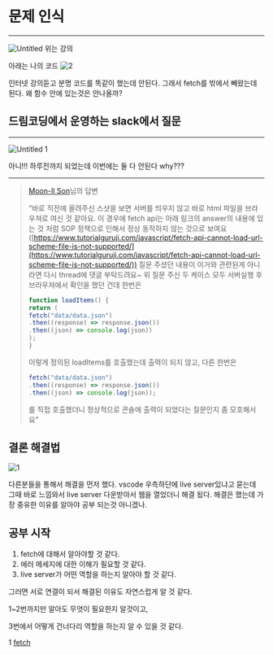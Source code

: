 # 문제 인식

---

![Untitled](https://user-images.githubusercontent.com/83447120/148393453-01afe732-feb9-4f1a-89bc-4ca49de690e2.png)
위는 강의

아래는 나의 코드
![2](https://user-images.githubusercontent.com/83447120/148393367-17b5b1a9-dde0-4855-a534-4d143dd4323c.jpg)

인터넷 강의듣고 분명 코드를 똑같이 했는데 안된다. 그래서 fetch를 밖에서 빼왔는데 된다. 왜 함수 안에 있는것은 안나올까?

## 드림코딩에서 운영하는 slack에서 질문

---

![Untitled 1](https://user-images.githubusercontent.com/83447120/148393525-530b29b4-79d6-4f87-94c3-d1199d56e698.png)

아니!!! 하루전까지 되었는데 이번에는 둘 다 안된다 why??? 

---

> [Moon-Il Son](https://dream-coding.slack.com/team/U01FV7UD35M)님의 답변
> 
> 
> “바로 직전에 올려주신 스샷을 보면 서버를 띄우지 않고 바로 html 파일을 브라우져로 여신 것 같아요. 이 경우에 fetch api는 아래 링크의 answer의 내용에 있는 것 처럼 SOP 정책으로 인해서 정상 동작하지 않는 것으로 보여요([https://www.tutorialguruji.com/javascript/fetch-api-cannot-load-url-scheme-file-is-not-supported/](https://www.tutorialguruji.com/javascript/fetch-api-cannot-load-url-scheme-file-is-not-supported/))
> 질문 주셨던 내용이 이거와 관련된게 아니라면 다시 thread에 댓글 부탁드려요~
> 위 질문 주신 두 케이스 모두 서버실행 후
> 브라우져에서 확인을 했던 건데 한번은
> 
> ```jsx
> function loadItems() {
> return (
> fetch("data/data.json")
> .then((response) => response.json())
> .then((json) => console.log(json))
> );
> }
> ```
> 
> 이렇게 정의된 loadItems를 호출했는데 출력이 되지 않고,
> 다른 한번은
> 
> ```jsx
> fetch("data/data.json")
> .then((response) => response.json())
> .then((json) => console.log(json));
> ```
> 
> 를 직접 호출했더니 정상적으로 콘솔에 출력이 되었다는 질문인지 좀 모호해서요”
> 

## 결론 해결법

![1](https://user-images.githubusercontent.com/83447120/148393348-4437d4d8-47d4-4efa-8d82-6455007129fd.jpg)

다른분들을 통해서 해결을 먼저 했다.
vscode 우측하단에 live server있냐고 묻는데 그때 바로 느낌와서 live server 다운받아서 웹을 열었더니 해결 됬다. 해결은 했는데 가장 중유한 이유를 알아야 공부 되는것 아니겠나.

## 공부 시작

1. fetch에 대해서 알아야할 것 같다.
2. 에러 메세지에 대한 이해가 필요할 것 같다.
3. live server가 어떤 역할을 하는지 알아야 할 것 같다.

그러면 서로 연결이 되서 해결된 이유도 자연스럽게 알 것 같다.

1~2번까지만 알아도 무엇이 필요한지 알것이고,

3번에서 어떻게 건너다리 역할을 하는지 알 수 있을 것 같다.

1 [fetch](https://www.notion.so/fetch-739ef55c2e8145c1a6f76d877de0291b)
